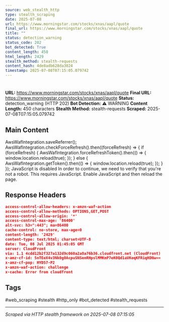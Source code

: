 ```yaml
---
source: web_stealth_http
type: stealth_scraping
date: 2025-07-08
url: https://www.morningstar.com/stocks/xnas/aapl/quote
final_url: https://www.morningstar.com/stocks/xnas/aapl/quote
title: ""
status: detection_warning
status_code: 202
bot_detected: True
content_length: 450
html_length: 2429
stealth_method: stealth-requests
content_hash: 4de8adb628da3024
timestamp: 2025-07-08T07:15:05.079742
---
```


#

**URL:** https://www.morningstar.com/stocks/xnas/aapl/quote
**Final URL:** https://www.morningstar.com/stocks/xnas/aapl/quote
**Status:** detection_warning (HTTP 202)
**Bot Detection:** ⚠️ WARNING
**Content Length:** 450 characters
**Stealth Method:** stealth-requests
**Scraped:** 2025-07-08T07:15:05.079742

## Main Content

AwsWafIntegration.saveReferrer(); AwsWafIntegration.checkForceRefresh().then((forceRefresh) => { if (forceRefresh) { AwsWafIntegration.forceRefreshToken().then(() => { window.location.reload(true); }); } else { AwsWafIntegration.getToken().then(() => { window.location.reload(true); }); } }); JavaScript is disabled In order to continue, we need to verify that you're not a robot. This requires JavaScript. Enable JavaScript and then reload the page.







## Response Headers

```json
access-control-allow-headers: x-amzn-waf-action
access-control-allow-methods: OPTIONS,GET,POST
access-control-allow-origin: '*'
access-control-max-age: '86400'
alt-svc: h3=":443"; ma=86400
cache-control: no-store, max-age=0
content-length: '2429'
content-type: text/html; charset=UTF-8
date: Tue, 08 Jul 2025 01:45:05 GMT
server: CloudFront
via: 1.1 4cdd12b2f327a132d9c060a2a8a76b36.cloudfront.net (CloudFront)
x-amz-cf-id: 5nTEeX4v3Nk0g0AcpuSNSenRHpslMMKmP7eK0Qd1aVKeqKFRiqHDNw==
x-amz-cf-pop: HYD57-P2
x-amzn-waf-action: challenge
x-cache: Error from cloudfront

```

## Tags

#web_scraping #stealth #http_only #bot_detected #stealth_requests

---
*Scraped via HTTP stealth framework on 2025-07-08 07:15:05*
